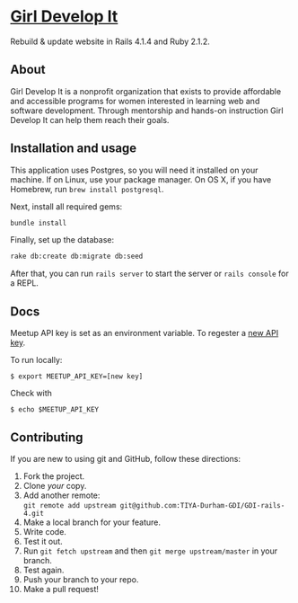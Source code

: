 # [Girl Develop It](http://girl-develop-it.herokuapp.com)

Rebuild & update website in Rails 4.1.4 and Ruby 2.1.2.


## About

Girl Develop It is a nonprofit organization that exists to provide affordable and accessible programs for women interested in learning web and software development. Through mentorship and hands-on instruction Girl Develop It can help them reach their goals.


## Installation and usage

This application uses Postgres, so you will need it installed on your machine. If on Linux, use your package manager.
On OS X, if you have Homebrew, run `brew install postgresql`.

Next, install all required gems:

```sh
bundle install
```

Finally, set up the database:

```sh
rake db:create db:migrate db:seed
```

After that, you can run `rails server` to start the server or `rails console` for a REPL.


## Docs

Meetup API key is set as an environment variable. To regester a [new API key](https://secure.meetup.com/meetup_api/key/).

To run locally:
```
$ export MEETUP_API_KEY=[new key]
```

Check with
```
$ echo $MEETUP_API_KEY
```


## Contributing

If you are new to using git and GitHub, follow these directions:

1. Fork the project.
2. Clone _your_ copy.
3. Add another remote:  
   `git remote add upstream git@github.com:TIYA-Durham-GDI/GDI-rails-4.git`
4. Make a local branch for your feature.
5. Write code.
6. Test it out.
7. Run `git fetch upstream` and then `git merge upstream/master` in your branch.
8. Test again.
9. Push your branch to your repo.
10. Make a pull request!
